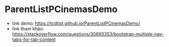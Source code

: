 # ParentListPCinemasDemo
* link demo: https://tcdtist.github.io/ParentListPCinemasDemo/
* link tham khảo: https://stackoverflow.com/questions/30893353/bootstrap-multiple-nav-tabs-for-tab-content
